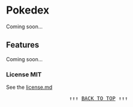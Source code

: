 # Pokedex

Coming soon...

## Features

Coming soon...

### License MIT

See the [license.md](./license.md)

<pre align=center>↑↑↑ <a href="#home" title="click to scroll up" alt="click to scroll up">BACK TO TOP</a> ↑↑↑</pre>
